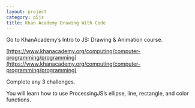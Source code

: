 ```yaml
---
layout: project
category: p5js
title: Khan Academy Drawing With Code
---
```


Go to KhanAcademy’s Intro to JS: Drawing & Animation course.

[https://www.khanacademy.org/computing/computer-programming/programming](https://www.khanacademy.org/computing/computer-programming/programming)

Complete any 3 challenges.

You will learn how to use ProcessingJS’s ellipse, line, rectangle, and color functions. 
